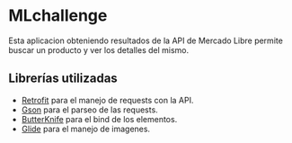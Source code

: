 # MLchallenge

Esta aplicacion obteniendo resultados de la API de Mercado Libre permite buscar un producto y ver los detalles del mismo.

## Librerías utilizadas 
* [Retrofit](https://square.github.io/retrofit/) para el manejo de requests con la API.
* [Gson](https://github.com/google/gson) para el parseo de las requests.
* [ButterKnife](https://jakewharton.github.io/butterknife/) para el bind de los elementos.
* [Glide](https://github.com/bumptech/glide) para el manejo de imagenes.


